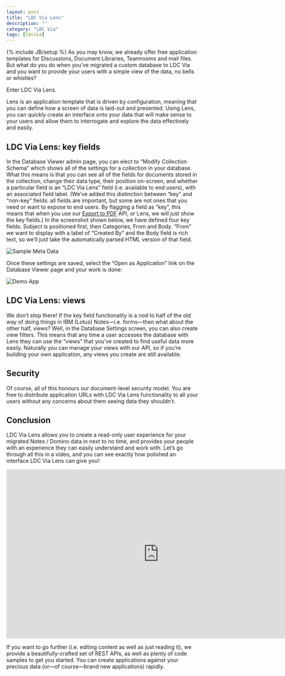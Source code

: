 ```yaml
---
layout: post
title: "LDC Via Lens"
description: ""
category: "LDC Via"
tags: [ldcvia]
---
```

{% include JB/setup %}
As you may know, we already offer free application templates for Discussions, Document Libraries, Teamrooms and mail files. But what do you do when you’ve migrated a custom database to LDC Via and you want to provide your users with a simple view of the data, no bells or whistles?

Enter LDC Via Lens.

Lens is an application template that is driven by configuration, meaning that you can define how a screen of data is laid-out and presented. Using Lens, you can quickly create an interface onto your data that will make sense to your users and allow them to interrogate and explore the data effectively and easily.

## LDC Via Lens: key fields
In the Database Viewer admin page, you can elect to “Modify Collection Schema” which shows all of the settings for a collection in your database. What this means is that you can see all of the fields for documents stored in the collection, change their data type, their position on-screen, and whether a particular field is an “LDC Via Lens” field (i.e. available to end users), with an associated field label.
(We’ve added this distinction between “key” and “non-key” fields: all fields are important, but some are not ones that you need or want to expose to end users. By flagging a field as “key”, this means that when you use our [Export to PDF](http://api.ldcvia.com/#export-to-pdf) API, or Lens, we will just show the key fields.)
In the screenshot shown below, we have defined four key fields. Subject is positioned first, then Categories, From and Body. “From” we want to display with a label of “Created By” and the Body field is rich text, so we’ll just take the automatically parsed HTML version of that field.

![Sample Meta Data](http://ldcvia.s3.amazonaws.com/SampleMetaData.png)

Once these settings are saved, select the “Open as Application” link on the Database Viewer page and your work is done:

![Demo App](http://ldcvia.s3.amazonaws.com/DemoApp.png)

## LDC Via Lens: views
We don’t stop there! If the key field functionality is a nod to half of the old way of doing things in IBM (Lotus) Notes—i.e. forms—then what about the other half, views?
Well, in the Database Settings screen, you can also create view filters. This means that any time a user accesses the database with Lens they can use the “views” that you’ve created to find useful data more easily.
Naturally you can manage your views with our API, so if you’re building your own application, any views you create are still available.

## Security
Of course, all of this honours our document-level security model. You are free to distribute application URLs with LDC Via Lens functionality to all your users without any concerns about them seeing data they shouldn’t.

## Conclusion
LDC Via Lens allows you to create a read-only user experience for your migrated Notes / Domino data in next to no time, and provides your people with  an experience they can easily understand and work with. Let’s go through all this in a video, and you can see exactly how polished an interface LDC Via Lens can give you!:

<iframe src="https://player.vimeo.com/video/129667073" width="800" height="443" frameborder="0" webkitallowfullscreen mozallowfullscreen allowfullscreen></iframe>

If you want to go further (i.e. editing content as well as just reading it), we provide a beautifully-crafted set of REST APIs, as well as plenty of code samples to get you started. You can create applications against your precious data (or—of course—brand new applications) rapidly.
